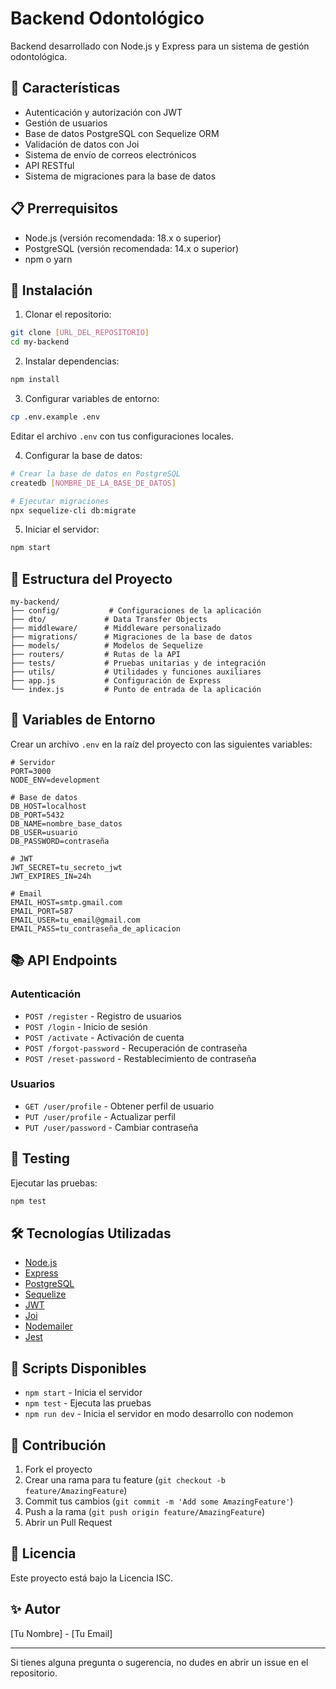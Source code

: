 # Backend Odontológico

Backend desarrollado con Node.js y Express para un sistema de gestión odontológica.

## 🚀 Características

- Autenticación y autorización con JWT
- Gestión de usuarios
- Base de datos PostgreSQL con Sequelize ORM
- Validación de datos con Joi
- Sistema de envío de correos electrónicos
- API RESTful
- Sistema de migraciones para la base de datos

## 📋 Prerrequisitos

- Node.js (versión recomendada: 18.x o superior)
- PostgreSQL (versión recomendada: 14.x o superior)
- npm o yarn

## 🔧 Instalación

1. Clonar el repositorio:
```bash
git clone [URL_DEL_REPOSITORIO]
cd my-backend
```

2. Instalar dependencias:
```bash
npm install
```

3. Configurar variables de entorno:
```bash
cp .env.example .env
```
Editar el archivo `.env` con tus configuraciones locales.

4. Configurar la base de datos:
```bash
# Crear la base de datos en PostgreSQL
createdb [NOMBRE_DE_LA_BASE_DE_DATOS]

# Ejecutar migraciones
npx sequelize-cli db:migrate
```

5. Iniciar el servidor:
```bash
npm start
```

## 📁 Estructura del Proyecto

```
my-backend/
├── config/           # Configuraciones de la aplicación
├── dto/             # Data Transfer Objects
├── middleware/      # Middleware personalizado
├── migrations/      # Migraciones de la base de datos
├── models/          # Modelos de Sequelize
├── routers/         # Rutas de la API
├── tests/           # Pruebas unitarias y de integración
├── utils/           # Utilidades y funciones auxiliares
├── app.js           # Configuración de Express
└── index.js         # Punto de entrada de la aplicación
```

## 🔐 Variables de Entorno

Crear un archivo `.env` en la raíz del proyecto con las siguientes variables:

```env
# Servidor
PORT=3000
NODE_ENV=development

# Base de datos
DB_HOST=localhost
DB_PORT=5432
DB_NAME=nombre_base_datos
DB_USER=usuario
DB_PASSWORD=contraseña

# JWT
JWT_SECRET=tu_secreto_jwt
JWT_EXPIRES_IN=24h

# Email
EMAIL_HOST=smtp.gmail.com
EMAIL_PORT=587
EMAIL_USER=tu_email@gmail.com
EMAIL_PASS=tu_contraseña_de_aplicacion
```

## 📚 API Endpoints

### Autenticación
- `POST /register` - Registro de usuarios
- `POST /login` - Inicio de sesión
- `POST /activate` - Activación de cuenta
- `POST /forgot-password` - Recuperación de contraseña
- `POST /reset-password` - Restablecimiento de contraseña

### Usuarios
- `GET /user/profile` - Obtener perfil de usuario
- `PUT /user/profile` - Actualizar perfil
- `PUT /user/password` - Cambiar contraseña

## 🧪 Testing

Ejecutar las pruebas:
```bash
npm test
```

## 🛠 Tecnologías Utilizadas

- [Node.js](https://nodejs.org/)
- [Express](https://expressjs.com/)
- [PostgreSQL](https://www.postgresql.org/)
- [Sequelize](https://sequelize.org/)
- [JWT](https://jwt.io/)
- [Joi](https://joi.dev/)
- [Nodemailer](https://nodemailer.com/)
- [Jest](https://jestjs.io/)

## 📝 Scripts Disponibles

- `npm start` - Inicia el servidor
- `npm test` - Ejecuta las pruebas
- `npm run dev` - Inicia el servidor en modo desarrollo con nodemon

## 🤝 Contribución

1. Fork el proyecto
2. Crear una rama para tu feature (`git checkout -b feature/AmazingFeature`)
3. Commit tus cambios (`git commit -m 'Add some AmazingFeature'`)
4. Push a la rama (`git push origin feature/AmazingFeature`)
5. Abrir un Pull Request

## 📄 Licencia

Este proyecto está bajo la Licencia ISC.

## ✨ Autor

[Tu Nombre] - [Tu Email]

---
Si tienes alguna pregunta o sugerencia, no dudes en abrir un issue en el repositorio. 